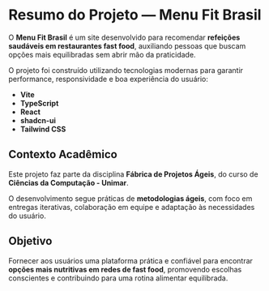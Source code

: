 # Resumo do Projeto — Menu Fit Brasil

O **Menu Fit Brasil** é um site desenvolvido para recomendar **refeições saudáveis em restaurantes fast food**, auxiliando pessoas que buscam opções mais equilibradas sem abrir mão da praticidade.  

O projeto foi construído utilizando tecnologias modernas para garantir performance, responsividade e boa experiência do usuário:

- **Vite**  
- **TypeScript**  
- **React**  
- **shadcn-ui**  
- **Tailwind CSS**  

## Contexto Acadêmico
Este projeto faz parte da disciplina **Fábrica de Projetos Ágeis**, do curso de **Ciências da Computação - Unimar**.  

O desenvolvimento segue práticas de **metodologias ágeis**, com foco em entregas iterativas, colaboração em equipe e adaptação às necessidades do usuário.  

## Objetivo
Fornecer aos usuários uma plataforma prática e confiável para encontrar **opções mais nutritivas em redes de fast food**, promovendo escolhas conscientes e contribuindo para uma rotina alimentar equilibrada.
